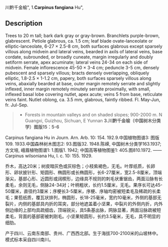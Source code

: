 川黔千金榆",
1.**Carpinus fangiana** Hu",

## Description
Trees to 20 m tall; bark dark gray or gray-brown. Branchlets purple-brown, glabrescent. Petiole glabrous, ca. 1.5 cm; leaf blade ovate-lanceolate or elliptic-lanceolate, 6-27 ×  2.5-8 cm, both surfaces glabrous except sparsely villous along midvein and lateral veins, bearded in axils of lateral veins, base cordate, subrounded, or broadly cuneate, margin irregularly and doubly setiform serrate, apex acuminate; lateral veins 24-34 on each side of midvein. Female inflorescence 45-50 ×  3-4 cm; peduncle 3-5 cm, densely pubescent and sparsely villous; bracts densely overlapping, obliquely elliptic, 1.8-2.5 ×  1-1.2 cm, papery, both surfaces sparsely villous along veins, abaxially bearded at base, outer margin remotely serrate and slightly inflexed, inner margin remotely minutely serrate proximally, with small, inflexed basal lobe covering nutlet, apex acute; veins 5 from base, reticulate veins faint. Nutlet oblong, ca. 3.5 mm, glabrous, faintly ribbed. Fl. May-Jun, fr. Jul-Sep.

> *  Forests in mountain valleys and on shaded slopes; 900-2000 m. N Guangxi, Guizhou, Sichuan, E Yunnan
**3.川黔千金榆（中国树木分类学）图版15：5-6**

Carpinus fangiana Hu in Journ. Arn. Arb. 10: 154. 192.9.中国植物图谱3: 图版109. 1933.中国森林树木图志2: 93.图版32. 1948.陈嵘, 中国树木分类学163.1937;方文培, 峨眉植物图谱1: 1.图版1. 1942; 中国高等植物图鉴1: 405.图810.1972. ——Carpinus wilsoniana Hu, l. c. 10: 155. 1929.

乔木，高达20米；树皮暗灰色或灰棕色；小枝紫褐色，无毛。叶厚纸质，长卵形、卵状披针形、矩圆形、椭圆形或长椭圆形，长6-27厘米，宽2.5-8厘米，顶端渐尖，基部心形、近圆形或阔楔形，边缘具不规则的刺毛状重锯齿，两面沿脉有长柔毛，余则无毛，侧脉24-34对；叶柄粗状，长约1.5厘米，无毛。果序长可达45-50厘米，直径约3厘米；序梗长3-5厘米，序梗、序轴均密被短柔毛及稀疏的长柔毛；果苞纸质，覆瓦状排列，椭圆形，长18-25毫米，宽约10毫米，外侧的基部无裂片，内侧的基部具内折的耳突，部分地遮盖着小坚果，中裂片的外侧内折，内外侧边缘的上部均具疏细齿，顶端锐尖，具5条基出脉，网脉显著，两面沿脉疏被短柔毛，背面的基部密被刺刚毛。小坚果矩圆形，长约3.5毫米，无毛，具不明显的细肋。

产于四川、云南东南部、贵州、广西西北部。生于海拔700-2100米的山坡林中。模式标本采自四川南川。
